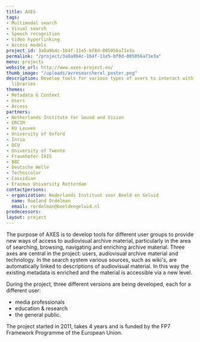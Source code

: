 ```yaml
---
title: AXES
tags:
- Multimodal search
- Visual search
- Speech recognition
- Video hyperlinking
- Access models
project_id: 3a0a9b4c-1b4f-11e5-bf8d-005056a71e3a
permalink: "/project/3a0a9b4c-1b4f-11e5-bf8d-005056a71e3a"
menu: projects
website_url: http://www.axes-project.eu/
thumb_image: "/uploads/avresearcherxl_poster.png"
description: Develop tools for various types of users to interact with audiovisual
  libraries
themes:
- Metadata & Context
- Users
- Access
partners:
- Netherlands Institute for Sound and Vision
- ERCIM
- KU Leuven
- University of Oxford
- Inria
- DCU
- University of Twente
- Fraunhofer IAIS
- BBC
- Deutsche Welle
- Technicolor
- Cassidian
- Erasmus University Rotterdam
contactpersons:
- organization: Nederlands Instituut voor Beeld en Geluid
  name: Roeland Ordelman
  email: rordelman@beeldengeluid.nl
predecessors: 
layout: project
---
```


The purpose of AXES is to develop tools for different user groups to provide new ways of access to audiovisual archive material, particularly in the area of searching, browsing, navigating and enriching archive material. Three axes are central in the project: users, audiovisual archive material and technology. In the search system various sources, such as wiki's, are automatically linked to descriptions of audiovisual material. In this way the existing metadata is enriched and the material is accessible via a new level.

During the project, three different versions are being developed, each for a different user:

*   media professionals
*   education & research
*   the general public.

The project started in 2011, takes 4 years and is funded by the FP7 Framework Programme of the European Union.
